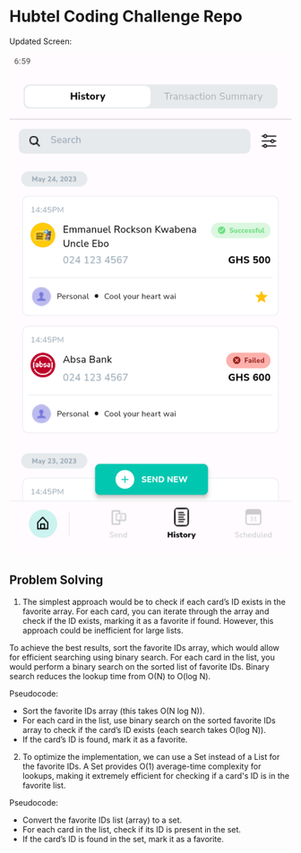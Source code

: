 # Hubtel Coding Challenge Repo

Updated Screen:

![Updated Screen Shot](corrections.png)

## Problem Solving

1. The simplest approach would be to check if each card’s ID exists in the favorite array. For each card, you can iterate through the array and check if the ID exists, marking it as a favorite if found. However, this approach could be inefficient for large lists.

To achieve the best results, sort the favorite IDs array, which would allow for efficient searching using binary search. For each card in the list, you would perform a binary search on the sorted list of favorite IDs. Binary search reduces the lookup time from O(N) to O(log N).

Pseudocode:
- Sort the favorite IDs array (this takes O(N log N)).
- For each card in the list, use binary search on the sorted favorite IDs array to check if the card’s ID exists (each search takes O(log N)).
- If the card’s ID is found, mark it as a favorite.

2. To optimize the implementation, we can use a Set instead of a List for the favorite IDs. A Set provides O(1) average-time complexity for lookups, making it extremely efficient for checking if a card's ID is in the favorite list.

Pseudocode:
- Convert the favorite IDs list (array) to a set.
- For each card in the list, check if its ID is present in the set.
- If the card’s ID is found in the set, mark it as a favorite.



